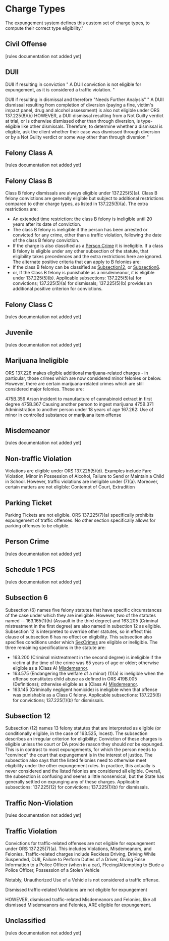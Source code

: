 # Charge Types
The expungement system defines this custom set of charge types, to compute their correct type eligibility."
## Civil Offense
\[rules documentation not added yet\]

## DUII
DUII if resulting in conviction
"
A DUII conviction is not eligible for expungement, as it is considered a traffic violation.
"

DUII if resulting in dismissal and therefore "Needs Further Analysis"
"
A DUII dismissal resulting from completion of diversion (paying a fine, victim's impact panel, drug and alcohol assessment) is also not eligible under ORS 137.225(8)(b)
HOWEVER, a DUII dismissal resulting from a Not Guilty verdict at trial, or is otherwise dismissed other than through diversion, is type-eligible like other dismissals.
Therefore, to determine whether a dismissal is eligible, ask the client whether their case was dismissed through diversion or by a Not Guilty verdict or some way other than through diversion
" 

## Felony Class A
\[rules documentation not added yet\]

## Felony Class B
Class B felony dismissals are always eligible under 137.225(5)(a).
Class B felony convictions are generally eligible but subject to additional restrictions compared to other charge types, as listed in 137.225(5)(a).
The extra restrictions are:
 * An extended time restriction: the class B felony is ineligible until 20 years after its date of conviction.
 * The class B felony is ineligible if the person has been arrested or convicted for any crime, other than a traffic violation, following the date of the class B felony conviction.
 * If the charge is also classified as a [Person Crime](manual/charge-types#personcrime) it is ineligible.
If a class B felony is eligible under any other subsection of the statute, that eligibility takes precedences and the extra restrictions here are ignored. The alternate positive criteria that can apply to B felonies are:
 * If the class B felony can be classified as [Subsection12](#Subsection12), or [Subsection6](#Subsection6).
 * or, If the Class B felony is punishable as a misdemeanor, it is eligible under 137.225(5)(b).
Applicable subsections: 137.225(5)(a) for convictions; 137.225(5)(a) for dismissals; 137.225(5)(b) provides an additional positive criterion for convictions.

## Felony Class C
\[rules documentation not added yet\]

## Juvenile
\[rules documentation not added yet\]

## Marijuana Ineligible
ORS 137.226 makes eligible additional marijuana-related charges - in particular, those crimes which are now considered minor felonies or below. However, there are certain marijuana-related crimes which are still considered major felonies. These are:

475B.359 Arson incident to manufacture of cannabinoid extract in first degree
475B.367 Causing another person to ingest marijuana
475B.371 Administration to another person under 18 years of age
167.262: Use of minor in controlled substance or marijuana item offense

## Misdemeanor
\[rules documentation not added yet\]

## Non-traffic Violation
Violations are eligible under ORS 137.225(5)(d).
Examples include Fare Violation, Minor in Possession of Alcohol, Failure to Send or Maintain a Child in School.
However, traffic violations are ineligible under (7)(a).
Moreover, certain matters are not eligible: Contempt of Court, Extradition

## Parking Ticket
Parking Tickets are not eligible. ORS 137.225(7)(a) specifically prohibits expungement of traffic offenses. No other section specifically allows for parking offenses to be eligible.

## Person Crime
\[rules documentation not added yet\]

## Schedule 1 PCS
\[rules documentation not added yet\]

## Subsection 6
Subsection (6) names five felony statutes that have specific circumstances of the case under which they are ineligible.
However, two of the statutes named -- 163.165(1)(h) (Assault in the third degree) and 163.205 (Criminal mistreatment in the first degree) are also named in subection 12 as eligible. Subsection 12 is interpreted to override other statutes, so in effect this clause of subsection 6 has no effect on eligibility.
This subsection also specifies conditions under which [SexCrimes](#SexCrime) are eligible or ineligible.
The three remaining specifications in the statute are:
 * 163.200 (Criminal mistreatment in the second degree) is ineligible if the victim at the time of the crime was 65 years of age or older; otherwise eligible as a (Class A) [Misdemeanor](#Misdemeanor).
 * 163.575 (Endangering the welfare of a minor) (1)(a) is ineligible when the offense constitutes child abuse as defined in ORS 419B.005 (Definitions); otherwise eligible as a (Class A) [Misdemeanor](#Misdemeanor).
 * 163.145 (Criminally negligent homicide) is ineligible when that offense was punishable as a Class C felony.
Applicable subsections: 137.225(6) for convictions; 137.225(1)(b) for dismissals.

## Subsection 12
Subsection (12) names 13 felony statutes that are interpreted as eligible (or conditionally eligible, in the case of 163.525, Incest).
The subsection describes an irregular criterion for eligibility: Conviction of these charges is eligible unless the court or DA provide reason they should *not* be expunged. This is in contrast to most expungements, for which the person needs to "convince" the court that expungement is in the interest of justice.
The subsection also says that the listed felonies need to otherwise meet eligibility under the other expungement rules. In practice, this actually is never considered and the listed felonies are considered all eligible. Overall, the subsection is confusing and seems a little nonsensical, but the State has generally settled on expunging any of these charges.
Applicable subsections: 137.225(12) for convictions; 137.225(1)(b) for dismissals.

## Traffic Non-Violation
\[rules documentation not added yet\]

## Traffic Violation
Convictions for traffic-related offenses are not eligible for expungement under ORS 137.225(7)(a). This includes Violations, Misdemeanors, and Felonies. Traffic-related charges include Reckless Driving, Driving While Suspended, DUII, Failure to Perform Duties of a Driver, Giving False Information to a Police Officer (when in a car), Fleeing/Attempting to Elude a Police Officer, Possession of a Stolen Vehicle

Notably, Unauthorized Use of a Vehicle is not considered a traffic offense.

Dismissed traffic-related Violations are not eligible for expungement

HOWEVER, dismissed traffic-related Misdemeanors and Felonies, like all dismissed Misdemeanors and Felonies, ARE eligible for expungement.

## Unclassified
\[rules documentation not added yet\]
